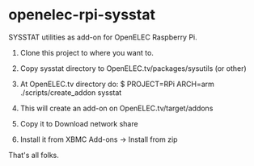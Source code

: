 openelec-rpi-sysstat
====================

SYSSTAT utilities as add-on for OpenELEC Raspberry Pi.

1) Clone this project to where you want to.

2) Copy sysstat directory to OpenELEC.tv/packages/sysutils (or other)

3) At OpenELEC.tv directory do:
    $ PROJECT=RPi ARCH=arm ./scripts/create_addon sysstat
    
4) This will create an add-on on OpenELEC.tv/target/addons

5) Copy it to Download network share

6) Install it from XBMC Add-ons -> Install from zip


That's all folks.